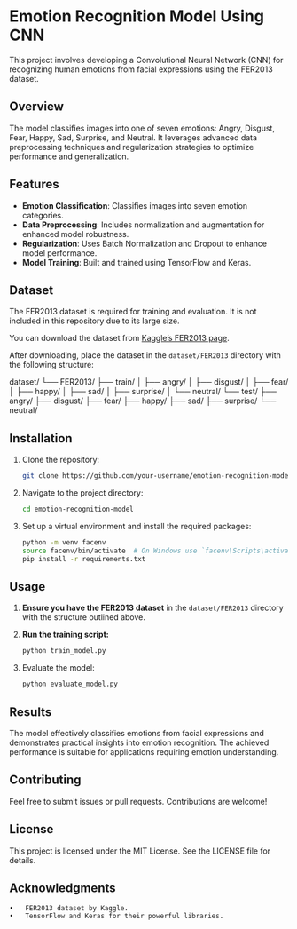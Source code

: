 # Emotion Recognition Model Using CNN

This project involves developing a Convolutional Neural Network (CNN) for recognizing human emotions from facial expressions using the FER2013 dataset.

## Overview

The model classifies images into one of seven emotions: Angry, Disgust, Fear, Happy, Sad, Surprise, and Neutral. It leverages advanced data preprocessing techniques and regularization strategies to optimize performance and generalization.

## Features

- **Emotion Classification**: Classifies images into seven emotion categories.
- **Data Preprocessing**: Includes normalization and augmentation for enhanced model robustness.
- **Regularization**: Uses Batch Normalization and Dropout to enhance model performance.
- **Model Training**: Built and trained using TensorFlow and Keras.

## Dataset

The FER2013 dataset is required for training and evaluation. It is not included in this repository due to its large size.

You can download the dataset from [Kaggle’s FER2013 page](https://www.kaggle.com/datasets/msambare/fer2013).

After downloading, place the dataset in the `dataset/FER2013` directory with the following structure:

dataset/
└── FER2013/
    ├── train/
    │   ├── angry/
    │   ├── disgust/
    │   ├── fear/
    │   ├── happy/
    │   ├── sad/
    │   ├── surprise/
    │   └── neutral/
    └── test/
        ├── angry/
        ├── disgust/
        ├── fear/
        ├── happy/
        ├── sad/
        ├── surprise/
        └── neutral/


## Installation

1. Clone the repository:

   ```bash
   git clone https://github.com/your-username/emotion-recognition-model.git
   ```

2.	Navigate to the project directory:
    ```bash
    cd emotion-recognition-model
    ```

3.	Set up a virtual environment and install the required packages:
    ```bash
    python -m venv facenv
    source facenv/bin/activate  # On Windows use `facenv\Scripts\activate`
    pip install -r requirements.txt
    ```


## Usage

1. **Ensure you have the FER2013 dataset** in the `dataset/FER2013` directory with the structure outlined above.

2. **Run the training script:**

   ```bash
   python train_model.py
   ```
3.	Evaluate the model:
    ```bash
    python evaluate_model.py
    ```

## Results

The model effectively classifies emotions from facial expressions and demonstrates practical insights into emotion recognition. The achieved performance is suitable for applications requiring emotion understanding.

## Contributing

Feel free to submit issues or pull requests. Contributions are welcome!

## License

This project is licensed under the MIT License. See the LICENSE file for details.

## Acknowledgments

	•	FER2013 dataset by Kaggle.
	•	TensorFlow and Keras for their powerful libraries.